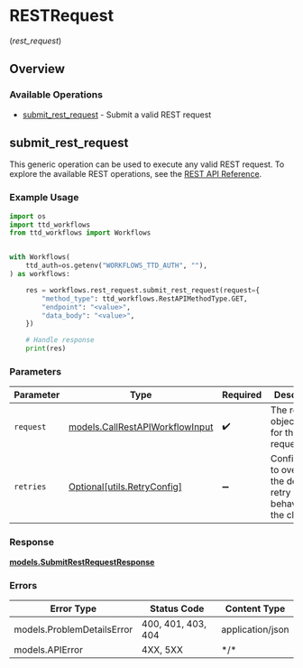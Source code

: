 # RESTRequest
(*rest_request*)

## Overview

### Available Operations

* [submit_rest_request](#submit_rest_request) - Submit a valid REST request

## submit_rest_request

This generic operation can be used to execute any valid REST request.
To explore the available REST operations, see the [REST API Reference](https://partner.thetradedesk.com/v3/portal/api/doc/ApiReferencePlatform).

### Example Usage

```python
import os
import ttd_workflows
from ttd_workflows import Workflows


with Workflows(
    ttd_auth=os.getenv("WORKFLOWS_TTD_AUTH", ""),
) as workflows:

    res = workflows.rest_request.submit_rest_request(request={
        "method_type": ttd_workflows.RestAPIMethodType.GET,
        "endpoint": "<value>",
        "data_body": "<value>",
    })

    # Handle response
    print(res)

```

### Parameters

| Parameter                                                                   | Type                                                                        | Required                                                                    | Description                                                                 |
| --------------------------------------------------------------------------- | --------------------------------------------------------------------------- | --------------------------------------------------------------------------- | --------------------------------------------------------------------------- |
| `request`                                                                   | [models.CallRestAPIWorkflowInput](../../models/callrestapiworkflowinput.md) | :heavy_check_mark:                                                          | The request object to use for the request.                                  |
| `retries`                                                                   | [Optional[utils.RetryConfig]](../../models/utils/retryconfig.md)            | :heavy_minus_sign:                                                          | Configuration to override the default retry behavior of the client.         |

### Response

**[models.SubmitRestRequestResponse](../../models/submitrestrequestresponse.md)**

### Errors

| Error Type                 | Status Code                | Content Type               |
| -------------------------- | -------------------------- | -------------------------- |
| models.ProblemDetailsError | 400, 401, 403, 404         | application/json           |
| models.APIError            | 4XX, 5XX                   | \*/\*                      |